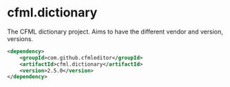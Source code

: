cfml.dictionary
========
The CFML dictionary project.  Aims to have the different vendor and version, versions.  

```xml
<dependency>
    <groupId>com.github.cfmleditor</groupId>
    <artifactId>cfml.dictionary</artifactId>
    <version>2.5.0</version>
</dependency>
```

